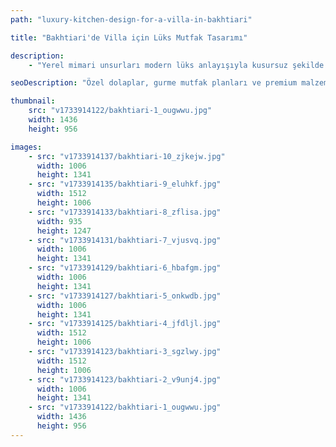 ```yaml
---
path: "luxury-kitchen-design-for-a-villa-in-bakhtiari"

title: "Bakhtiari'de Villa için Lüks Mutfak Tasarımı"

description:
    - "Yerel mimari unsurları modern lüks anlayışıyla kusursuz şekilde harmanlayarak, mekânın değerini artıran özel bir mutfak tasarımı gerçekleştirdik. Uzman ekibimiz, ev sahibinin beklentilerini karşılamak için özenle tasarlanmış, lüks ve son derece işlevsel bir mutfak yarattı. Tasarımda, hem günlük kullanıma hem de misafir ağırlamaya uygun gurme bir yerleşim planı ve zarafeti işlevsellikle buluşturan özel dolaplar yer aldı. Premium malzemelerden ince detaylara kadar her öğe, etkileyici ve kişiye özel bir alan oluşturmak için titizlikle seçildi. Kişiselleştirilmiş danışmanlık hizmetimiz sayesinde tüm süreç sorunsuz ilerledi ve ev sahibinin hayalindeki mutfak kolaylıkla hayata geçirildi."

seoDescription: "Özel dolaplar, gurme mutfak planları ve premium malzemelerle Bakhtiari'deki lüks villa mutfağımızı keşfedin. Uzman tasarımcılarımızla alanınızı dönüştürün. Kişiye özel danışmanlık ve kusursuz uygulamayla hayalinizdeki mutfağa kavuşun."

thumbnail:
    src: "v1733914122/bakhtiari-1_ougwwu.jpg"
    width: 1436
    height: 956

images:
    - src: "v1733914137/bakhtiari-10_zjkejw.jpg"
      width: 1006
      height: 1341
    - src: "v1733914135/bakhtiari-9_eluhkf.jpg"
      width: 1512
      height: 1006
    - src: "v1733914133/bakhtiari-8_zflisa.jpg"
      width: 935
      height: 1247
    - src: "v1733914131/bakhtiari-7_vjusvq.jpg"
      width: 1006
      height: 1341
    - src: "v1733914129/bakhtiari-6_hbafgm.jpg"
      width: 1006
      height: 1341
    - src: "v1733914127/bakhtiari-5_onkwdb.jpg"
      width: 1006
      height: 1341
    - src: "v1733914125/bakhtiari-4_jfdljl.jpg"
      width: 1512
      height: 1006
    - src: "v1733914123/bakhtiari-3_sgzlwy.jpg"
      width: 1512
      height: 1006
    - src: "v1733914123/bakhtiari-2_v9unj4.jpg"
      width: 1006
      height: 1341
    - src: "v1733914122/bakhtiari-1_ougwwu.jpg"
      width: 1436
      height: 956
---
```

